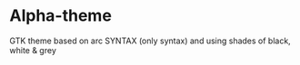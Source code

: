 # Alpha-theme
GTK theme based on arc SYNTAX (only syntax) and using shades of black, white &amp; grey
